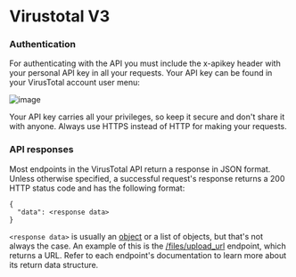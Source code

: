 # Virustotal V3

### Authentication

For authenticating with the API you must include the x-apikey header with your personal API key in all your requests. Your API key can be found in your VirusTotal account user menu:

![image](https://user-images.githubusercontent.com/58112539/197265155-aa240ad2-b57c-4840-adf0-551959ab506a.png)

Your API key carries all your privileges, so keep it secure and don't share it with anyone. Always use HTTPS instead of HTTP for making your requests.

### API responses

Most endpoints in the VirusTotal API return a response in JSON format. Unless otherwise specified, a successful request's response returns a 200 HTTP status code and has the following format:

```
{
  "data": <response data>
}
```
```<response data>``` is usually an [object](https://developers.virustotal.com/reference/objects) or a list of objects, but that's not always the case. An example of this is the [/files/upload_url](https://developers.virustotal.com/reference/files-upload-url) endpoint, which returns a URL. Refer to each endpoint's documentation to learn more about its return data structure.
